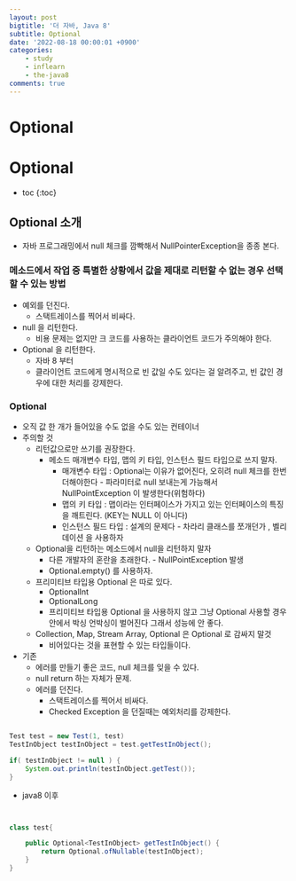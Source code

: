 ```yaml
---
layout: post
bigtitle: '더 자바, Java 8'
subtitle: Optional
date: '2022-08-18 00:00:01 +0900'
categories:
    - study
    - inflearn
    - the-java8
comments: true
---
```


# Optional

# Optional
* toc
{:toc}


## Optional 소개
+ 자바 프로그래밍에서 null 체크를 깜빡해서 NullPointerException을 종종 본다.

### 메소드에서 작업 중 특별한 상황에서 값을 제대로 리턴할 수 없는 경우 선택할 수 있는 방법
+ 예외를 던진다.
  + 스택트레이스를 찍어서 비싸다.
+ null 을 리턴한다.
  + 비용 문제는 없지만 크 코드를 사용하는 클라이언트 코드가 주의해야 한다.
+ Optional 을 리턴한다.
  + 자바 8 부터
  + 클라이언트 코드에게 명시적으로 빈 값일 수도 있다는 걸 알려주고, 빈 값인 경우에 대한 처리를 강제한다.

### Optional
+ 오직 값 한 개가 들어있을 수도 없을 수도 있는 컨테이너
+ 주의할 것
  + 리턴값으로만 쓰기를 권장한다.
    + 메소드 매개변수 타입, 맵의 키 타입, 인스턴스 필드 타입으로 쓰지 말자.
      + 매개변수 타입 : Optional는 이유가 없어진다, 오히려 null 체크를 한번 더해야한다 - 파라미터로 null 보내는게 가능해서 NullPointException 이 발생한다(위험하다)
      + 맵의 키 타입 : 맵이라는 인터페이스가 가지고 있는 인터페이스의 특징을 깨트린다. (KEY는 NULL 이 아니다)
      + 인스턴스 필드 타입 : 설계의 문제다 - 차라리 클래스를 쪼개던가 , 벨리데이션 을 사용하자
  + Optional을 리턴하는 메소드에서 null을 리턴하지 말자
    + 다른 개발자의 혼란을 초래한다. - NullPointException 발생
    + Optional.empty() 를 사용하자.
  + 프리미티브 타입용 Optional 은 따로 있다.
    + OptionalInt
    + OptionalLong
    + 프리미티브 타입용 Optional 을 사용하지 않고 그냥 Optional 사용할 경우 안에서 박싱 언박싱이 벌어진다 그래서 성능에 안 좋다.
  + Collection, Map, Stream Array, Optional 은 Optional 로 감싸지 말것
    + 비어있다는 것을 표현할 수 있는 타입들이다.
+ 기존
  + 에러를 만들기 좋은 코드, null 체크를 잊을 수 있다.
  + null return 하는 자체가 문제.
  + 에러를 던진다.
    + 스택트레이스를 찍어서 비싸다.
    + Checked Exception 을 던질때는 예외처리를 강제한다. 

~~~java

Test test = new Test(1, test)
TestInObject testInObject = test.getTestInObject();

if( testInObject != null ) {
    System.out.println(testInObject.getTest());
}

~~~

+ java8 이후 

~~~java


class test{

    public Optional<TestInObject> getTestInObject() {
        return Optional.ofNullable(testInObject);
    }
}



~~~